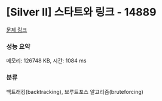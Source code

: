 # [Silver II] 스타트와 링크 - 14889 

[문제 링크](https://www.acmicpc.net/problem/14889) 

### 성능 요약

메모리: 126748 KB, 시간: 1084 ms

### 분류

백트래킹(backtracking), 브루트포스 알고리즘(bruteforcing)

